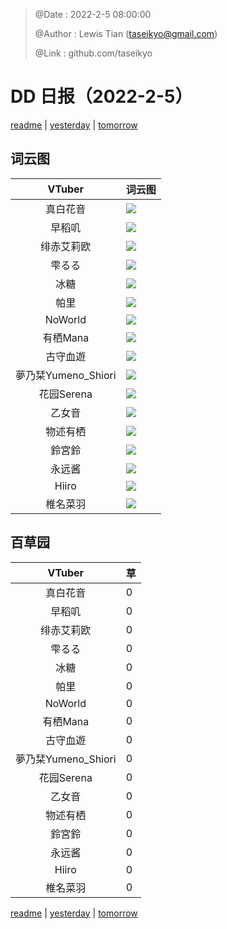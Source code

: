 > @Date    : 2022-2-5 08:00:00
>
> @Author  : Lewis Tian (taseikyo@gmail.com)
>
> @Link    : github.com/taseikyo

# DD 日报（2022-2-5）

[readme](../README.md) | [yesterday](2022-2-4.md) | [tomorrow](2022-2-6.md)

## 词云图

|VTuber|词云图|
|:-:|-|
|真白花音|![](../../images/daily/21402309_2022-2-5_purge_wordcloud.png)|
|早稻叽|![](../../images/daily/41682_2022-2-5_purge_wordcloud.png)|
|绯赤艾莉欧|![](../../images/daily/21396545_2022-2-5_purge_wordcloud.png)|
|雫るる|![](../../images/daily/21013446_2022-2-5_purge_wordcloud.png)|
|冰糖|![](../../images/daily/876396_2022-2-5_purge_wordcloud.png)|
|帕里|![](../../images/daily/4895312_2022-2-5_purge_wordcloud.png)|
|NoWorld|![](../../images/daily/21448649_2022-2-5_purge_wordcloud.png)|
|有栖Mana|![](../../images/daily/6542258_2022-2-5_purge_wordcloud.png)|
|古守血遊|![](../../images/daily/8725120_2022-2-5_purge_wordcloud.png)|
|夢乃栞Yumeno_Shiori|![](../../images/daily/14052636_2022-2-5_purge_wordcloud.png)|
|花园Serena|![](../../images/daily/14327465_2022-2-5_purge_wordcloud.png)|
|乙女音|![](../../images/daily/21320551_2022-2-5_purge_wordcloud.png)|
|物述有栖|![](../../images/daily/21449083_2022-2-5_purge_wordcloud.png)|
|鈴宮鈴|![](../../images/daily/21685677_2022-2-5_purge_wordcloud.png)|
|永远酱|![](../../images/daily/21701071_2022-2-5_purge_wordcloud.png)|
|Hiiro|![](../../images/daily/21919321_2022-2-5_purge_wordcloud.png)|
|椎名菜羽|![](../../images/daily/22347054_2022-2-5_purge_wordcloud.png)|

## 百草园

|VTuber|草|
|:-:|-|
|真白花音|0|
|早稻叽|0|
|绯赤艾莉欧|0|
|雫るる|0|
|冰糖|0|
|帕里|0|
|NoWorld|0|
|有栖Mana|0|
|古守血遊|0|
|夢乃栞Yumeno_Shiori|0|
|花园Serena|0|
|乙女音|0|
|物述有栖|0|
|鈴宮鈴|0|
|永远酱|0|
|Hiiro|0|
|椎名菜羽|0|

[readme](../README.md) | [yesterday](2022-2-4.md) | [tomorrow](2022-2-6.md)
